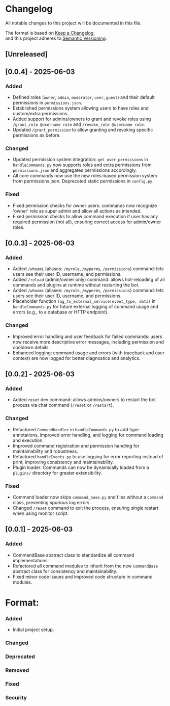 # Changelog

All notable changes to this project will be documented in this file.

The format is based on [Keep a Changelog](https://keepachangelog.com/en/1.0.0/),  
and this project adheres to [Semantic Versioning](https://semver.org/spec/v2.0.0.html).

## [Unreleased]

## [0.0.4] - 2025-06-03

### Added
- Defined roles (`owner`, `admin`, `moderator`, `user`, `guest`) and their default permissions in `permissions.json`.
- Established permissions system allowing users to have roles and custom/extra permissions.
- Added support for admins/owners to grant and revoke roles using `/grant_role @username role` and `/revoke_role @username role`.
- Updated `/grant_permission` to allow granting and revoking specific permissions as before.

### Changed
- Updated permission system integration: `get_user_permissions` in `handleCommands.py` now supports roles and extra permissions from `permissions.json` and aggregates permissions accordingly.
- All core commands now use the new roles-based permission system from permissions.json. Deprecated static permissions in `config.py`.

### Fixed
- Fixed permission checks for owner users: commands now recognize 'owner' role as super admin and allow all actions as intended.
- Fixed permission checks to allow command execution if user has any required permission (not all), ensuring correct access for admin/owner roles.

## [0.0.3] - 2025-06-03

### Added
- Added `/whoami` (aliases: `/myrole`, `/myperms`, `/permissions`) command: lets users see their user ID, username, and permissions.
- Added `/reload` (admin/owner only) command: allows hot-reloading of all commands and plugins at runtime without restarting the bot.
- Added `/whoami` (aliases: `/myrole`, `/myperms`, `/permissions`) command: lets users see their user ID, username, and permissions.
- Placeholder function `log_to_external_service(event_type, data)` in `handleCommands.py` for future external logging of command usage and errors (e.g., to a database or HTTP endpoint).

### Changed
- Improved error handling and user feedback for failed commands: users now receive more descriptive error messages, including permission and cooldown details.
- Enhanced logging: command usage and errors (with traceback and user context) are now logged for better diagnostics and analytics.

## [0.0.2] - 2025-06-03
### Added
- Added `reset` dev command: allows admins/owners to restart the bot process via chat command (`/reset` or `/restart`).

### Changed
- Refactored `CommandHandler` in `handleCommands.py` to add type annotations, improved error handling, and logging for command loading and execution.
- Improved command registration and permission handling for maintainability and robustness.
- Refactored `handleEvents.py` to use logging for error reporting instead of print, improving consistency and maintainability.
- Plugin loader: Commands can now be dynamically loaded from a `plugins/` directory for greater extensibility.

### Fixed
- Command loader now skips `command_base.py` and files without a `Command` class, preventing spurious log errors.
- Changed `/reset` command to exit the process, ensuring single restart when using monitor script.

## [0.0.1] - 2025-06-03

### Added
- CommandBase abstract class to standardize all command implementations.
- Refactored all command modules to inherit from the new `CommandBase` abstract class for consistency and maintainability.
- Fixed minor code issues and improved code structure in command modules.


# Format:

### Added
- Initial project setup.

### Changed

### Deprecated

### Removed

### Fixed

### Security